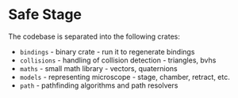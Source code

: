 # Safe Stage

The codebase is separated into the following crates:
- `bindings` - binary crate - run it to regenerate bindings
- `collisions` - handling of collision detection - triangles, bvhs
- `maths` - small math library - vectors, quaternions
- `models` - representing microscope - stage, chamber, retract, etc.
- `path` - pathfinding algorithms and path resolvers
